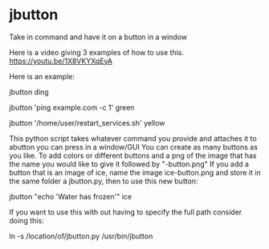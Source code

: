 # jbutton
Take in command and have it on a button in a window

Here is a video giving 3 examples of how to use this.
https://youtu.be/1X8VKYXqEyA

Here is an example:

jbutton ding

jbutton 'ping example.com -c 1' green

jbutton '/home/user/restart_services.sh' yellow

This python script takes whatever command you provide and attaches it to abutton you can press in a window/GUI
You can create as many buttons as you like.
To add colors or different buttons and a png of the image that has the name you would like to give it followed by "-button.png"
If you add a button that is an image of ice, name the image ice-button.png and store it in the same folder a jbutton.py, then to use this new button:

jbutton "echo 'Water has frozen'" ice

If you want to use this with out having to specify the full path consider doing this: 

ln -s /location/of/jbutton.py /usr/bin/jbutton
